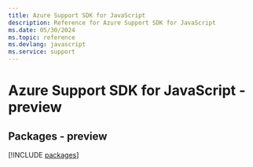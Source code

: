 ```yaml
---
title: Azure Support SDK for JavaScript
description: Reference for Azure Support SDK for JavaScript
ms.date: 05/30/2024
ms.topic: reference
ms.devlang: javascript
ms.service: support
---
```

# Azure Support SDK for JavaScript - preview
## Packages - preview
[!INCLUDE [packages](support-index.md)]